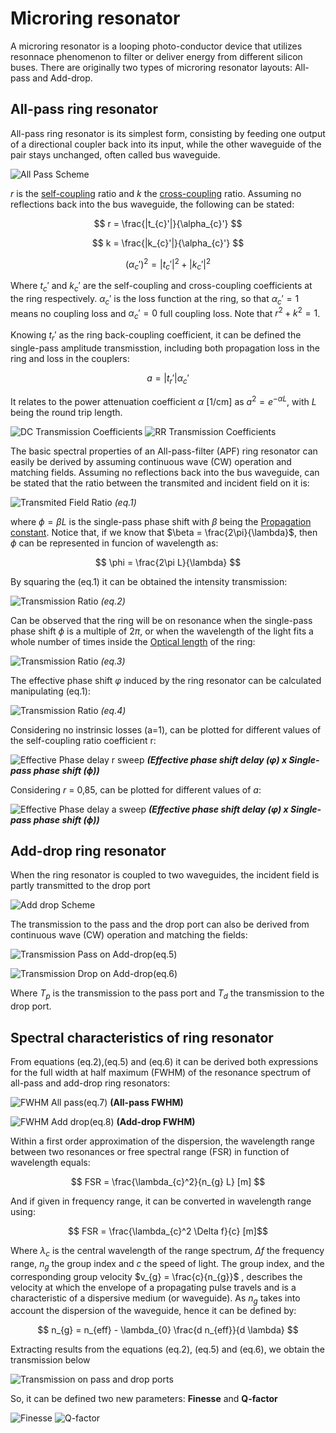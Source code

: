 # Microring resonator

A microring resonator is a looping photo-conductor device that utilizes resonnace phenomenon to filter or deliver energy from different silicon buses. There are originally two types of microring resonator layouts: All-pass and Add-drop.

## All-pass ring resonator 
All-pass ring resonator is its simplest form, consisting by feeding one output of a directional coupler back into its input, while the other waveguide of the pair stays unchanged, often called bus waveguide.

![All Pass Scheme](Media/All-Pass-Scheme.png)

$r$ is the [self-coupling](https://opg.optica.org/oe/fulltext.cfm?uri=oe-17-21-18971&id=186494#e03) ratio and $k$ the [cross-coupling](https://opg.optica.org/oe/fulltext.cfm?uri=oe-17-21-18971&id=186494#e03) ratio.
Assuming no reflections back into the bus waveguide, the following can be stated:

$$ r = \frac{|t_{c}'|}{\alpha_{c}'} $$  

$$ k = \frac{|k_{c}'|}{\alpha_{c}'} $$

$$ (\alpha_{c}')^2 = |t_{c}'|^2 + |k_{c}'|^2 $$ 

Where $t_{c}'$ and $k_{c}'$ are the self-coupling and cross-coupling coefficients at the ring respectively. $\alpha_{c}'$ is the loss function at the ring, so that $\alpha_{c}' = 1$ means no coupling loss and $\alpha_{c}' = 0$ full coupling loss. Note that $r^2 + k^2 = 1$.

Knowing $t_{r}'$ as the ring back-coupling coefficient, it can be defined the single-pass amplitude transmisstion, including both propagation loss in the ring and loss in the couplers:

$$ a = |t_{r}'|\alpha_{c}' $$  

It relates to the power attenuation coefficient $\alpha$ [1/cm] as $a^{2} = e^{-\alpha L}$, with $L$ being the round trip length.

![DC Transmission Coefficients](Media/DCTransmissionCoefs.png) ![RR Transmission Coefficients](Media/RRTransmissionCoefs.png)

The basic spectral properties of an All-pass-filter (APF) ring resonator can easily be derived by assuming continuous wave (CW) operation and matching fields. Assuming no reflections back into the bus waveguide, can be stated that the ratio between the transmited and incident field on it is:

![Transmited Field Ratio](Media/TransmitedFieldRatio.png) <em>(eq.1)</em>

where $\phi = \beta L$ is the single-pass phase shift with $\beta$ being the [Propagation constant](https://www.rp-photonics.com/propagation_constant.html). Notice that, if we know that $\beta = \frac{2\pi}{\lambda}$, then $\phi$ can be represented in funcion of wavelength as:

$$ \phi = \frac{2\pi L}{\lambda} $$

By squaring the (eq.1) it can be obtained the intensity transmission:

![Transmission Ratio](Media/TransmissionRatio.png) <em>(eq.2)</em>

Can be observed that the ring will be on resonance when the single-pass phase shift $\phi$ is a multiple of 2$\pi$, or when the wavelength of the light fits a whole number of times inside the [Optical length](https://www.microscopyu.com/tutorials/specimen-optical-path-length-variations) of the ring:

![Transmission Ratio](Media/WavelengthFit.png) <em>(eq.3)</em>

The effective phase shift $\varphi$ induced by the ring resonator can be calculated manipulating (eq.1):

![Transmission Ratio](Media/PhaseShift.png) <em>(eq.4)</em>

Considering no instrinsic losses (a=1), can be plotted for different values of the self-coupling ratio coefficient r:

![Effective Phase delay r sweep](Media/Effective_phase_delay_r_sweep.png) <strong><em>(Effective phase shift delay ($\varphi$) x Single-pass phase shift ($\phi$))</em></strong>

Considering $r$ = 0,85, can be plotted for different values of $a$:

![Effective Phase delay a sweep](Media/Effective_phase_delay_a_sweep.png) <strong><em>(Effective phase shift delay ($\varphi$) x Single-pass phase shift ($\phi$))</em></strong>


## Add-drop ring resonator

When the ring resonator is coupled to two waveguides, the incident field is partly transmitted to the drop port

![Add drop Scheme](Media/Add-drop-Scheme.png)

The transmission to the pass and the drop port can also be derived from continuous wave (CW) operation and matching the fields:

![Transmission Pass on Add-drop](Media/TransmissionPass.png)(eq.5)

![Transmission Drop on Add-drop](Media/TransmissionDrop.png)(eq.6)

Where $T_{p}$ is the transmission to the pass port and $T_{d}$ the transmission to the drop port.



## Spectral characteristics of ring resonator

From equations (eq.2),(eq.5) and (eq.6) it can be derived both expressions for the full width at half maximum (FWHM) of the resonance spectrum of all-pass and add-drop ring resonators:

![FWHM All pass](Media/All-pass-FWHM.png)(eq.7) <strong> (All-pass FWHM) </strong>

![FWHM Add drop](Media/Add-drop-FWHM.png)(eq.8) <strong>  (Add-drop FWHM) </strong>

Within a first order approximation of the dispersion, the wavelength range between two resonances or free spectral range (FSR) in function of wavelength equals:

$$ FSR = \frac{\lambda_{c}^2}{n_{g} L} [m] $$ 

And if given in frequency range, it can be converted in wavelength range using:

$$ FSR = \frac{\lambda_{c}^2 \Delta f}{c} [m]$$ 

Where $\lambda_{c}$ is the central wavelength of the range spectrum, $\Delta f$ the frequency range, $n_{g}$ the group index and $c$ the speed of light. The group index, and the corresponding group velocity $v_{g} = \frac{c}{n_{g}}$ , describes the velocity at which the envelope of a propagating pulse travels and is a characteristic of a dispersive medium (or waveguide). As $n_{g}$ takes into account the dispersion of the waveguide, hence it can be defined by:

$$ n_{g} = n_{eff} - \lambda_{0} \frac{d n_{eff}}{d \lambda} $$

Extracting results from the equations (eq.2), (eq.5) and (eq.6), we obtain the transmission below

![Transmission on pass and drop ports](Media/Transmission_on_pass_and_drop_ports.png)

So, it can be defined two new parameters: <strong>Finesse</strong> and <strong>Q-factor</strong>

![Finesse](Media/Finesse.png)  ![Q-factor](Media/Q-factor.png)

